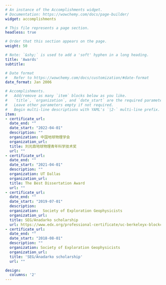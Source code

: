 ```yaml
---
# An instance of the Accomplishments widget.
# Documentation: https://wowchemy.com/docs/page-builder/
widget: accomplishments

# This file represents a page section.
headless: true

# Order that this section appears on the page.
weight: 50

# Note: `&shy;` is used to add a 'soft' hyphen in a long heading.
title: 'Awards'
subtitle:

# Date format
#   Refer to https://wowchemy.com/docs/customization/#date-format
date_format: Jan 2006

# Accomplishments.
#   Add/remove as many `item` blocks below as you like.
#   `title`, `organization`, and `date_start` are the required parameters.
#   Leave other parameters empty if not required.
#   Begin multi-line descriptions with YAML's `|2-` multi-line prefix.
item:
- certificate_url: 
  date_end: ""
  date_start: "2022-04-01"
  description: ""
  organization: 中国地球物理学会
  organization_url: 
  title: 刘光鼎地球物理青年科学技术奖
  url: ""
- certificate_url: 
  date_end: ""
  date_start: "2021-04-01"
  description: ""
  organization: UT Dallas 
  organization_url: 
  title: The Best Dissertation Award
  url: ""
- certificate_url: 
  date_end: ""
  date_start: "2019-07-01"
  description: 
  organization:  Society of Exploration Geophysicists
  organization_url: 
  title: SEG/Anadarko scholarship
  url: https://www.edx.org/professional-certificate/uc-berkeleyx-blockchain-fundamentals
- certificate_url: 
  date_end: ""
  date_start: "2018-08-01"
  description: ""
  organization: Society of Exploration Geophysicists
  organization_url: 
  title: 'SEG/Anadarko scholarship'
  url: ""

design:
  columns: '2' 
---
```

